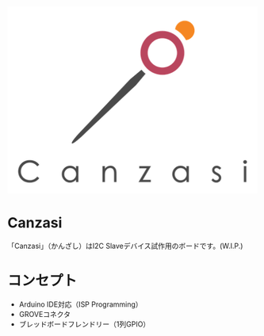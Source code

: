 ![Canzasi-logo](./assets/Canzasi-logo-small.png)

# Canzasi

「Canzasi」（かんざし）はI2C Slaveデバイス試作用のボードです。(W.I.P.)

# コンセプト

- Arduino IDE対応（ISP Programming）
- GROVEコネクタ
- ブレッドボードフレンドリー（1列GPIO）

